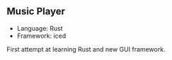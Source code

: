 ## Music Player

- Language: Rust
- Framework: iced

First attempt at learning Rust and new GUI framework.
